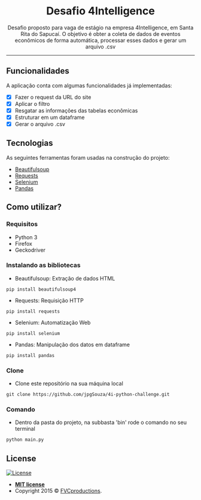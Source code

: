 <h1 align="center">Desafio 4Intelligence</h1>
<p align="center">Desafio proposto para vaga de estágio na empresa 4Intelligence, em Santa Rita do Sapucaí. O objetivo é obter a coleta de dados de eventos econômicos de forma automática, processar esses dados e gerar um arquivo .csv</p>

-----

## Funcionalidades
A aplicação conta com algumas funcionalidades já implementadas:
- [X] Fazer o request da URL do site
- [X] Aplicar o filtro
- [X] Resgatar as informações das tabelas econômicas
- [X] Estruturar em um dataframe
- [X] Gerar o arquivo .csv

## Tecnologias
As seguintes ferramentas foram usadas na construção do projeto:
- [Beautifulsoup](https://pypi.org/project/beautifulsoup4/)
- [Requests](https://requests.readthedocs.io/pt_BR/latest/)
- [Selenium](https://www.selenium.dev)
- [Pandas](https://pandas.pydata.org)

## Como utilizar? 

### Requisitos
 - Python 3
 - Firefox
 - Geckodriver

### Instalando as bibliotecas
 - Beautifulsoup: Extração de dados HTML
 ```
pip install beautifulsoup4
```

 - Requests: Requisição HTTP
 ```
pip install requests
```

 - Selenium: Automatização Web 
 ```
pip install selenium
```

 - Pandas: Manipulação dos datos em dataframe
 ```
pip install pandas
```

### Clone
- Clone este repositório na sua máquina local
```
git clone https://github.com/jpgSouza/4i-python-challenge.git
```

### Comando
- Dentro da pasta do projeto, na subbasta 'bin' rode o comando no seu terminal
```sh
python main.py
```

## License

[![License](https://img.shields.io/apm/l/vim-mode?color=blue)](http://badges.mit-license.org)

- **[MIT license](http://opensource.org/licenses/mit-license.php)**
- Copyright 2015 © <a href="http://fvcproductions.com" target="_blank">FVCproductions</a>.

